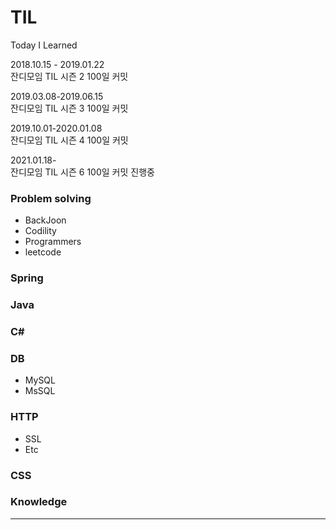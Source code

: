 # TIL
Today I Learned

<p>
2018.10.15 - 2019.01.22</br>
잔디모임 TIL 시즌 2 100일 커밋
</p>
<p>
2019.03.08-2019.06.15</br>
잔디모임 TIL 시즌 3 100일 커밋
</p>
<p>
2019.10.01-2020.01.08</br>
잔디모임 TIL 시즌 4 100일 커밋
</p>
<p>
2021.01.18-</br>
잔디모임 TIL 시즌 6 100일 커밋 진행중
</p>

### Problem solving
* BackJoon
* Codility
* Programmers
* leetcode

### Spring

### Java

### C# 

### DB
* MySQL
* MsSQL

### HTTP
* SSL
* Etc

### CSS

### Knowledge
---
